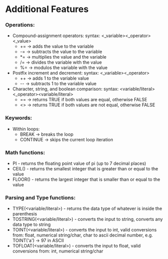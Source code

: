 # Additional Features <br/>
### Operations:
- Compound-assignment operators: syntax: <_variable><_operator><_value>
  - += -> adds the value to the variable
  - -= -> subtracts the value to the variable
  - *= -> multiplies the value and the variable
  - /= -> divides the variable with the value
  - %= -> modulos the variable with the value
- Postfix increment and decrement: syntax: <_variable><_operator>
  - ++ -> adds 1 to the variable value
  - -- -> subtracts 1 to the variable value
- Character, string, and boolean comparison: syntax: <variable/literal><_operator><variable/literal>
  - == -> returns TRUE if both values are equal, otherwise FALSE
  - <> -> returns TRUE if both values are not equal, otherwise FALSE

### Keywords:
- Within loops:
  - BREAK -> breaks the loop
  - CONTINUE -> skips the current loop iteration

### Math functions:
- PI - returns the floating point value of pi (up to 7 decimal places)
- CEIL(<expression>) - returns the smallest integer that is greater than or equal to the value
- FLOOR(<expression>) - returns the largest integer that is smaller than or equal to the value

### Parsing and Type functions:
- TYPE(<variable/literal>) - returns the data type of whatever is inside the parenthesis
- TOSTRING(<variable/literal>) - converts the input to string, converts any data type to string
- TOINT(<variable/literal>) - converts the input to int, valid conversions from: float, numerical string/char, char to ascii decimal number, e.g. TOINT('a') -> 97 in ASCII
- TOFLOAT(<variable/literal>) - converts the input to float, valid conversions from: int, numerical string/char
